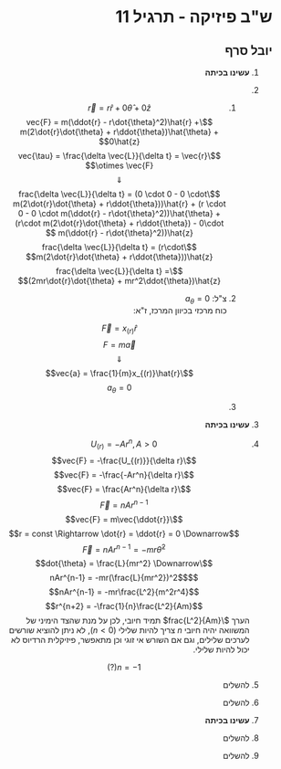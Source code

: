 <style>
    html {
        direction: rtl;
    }
    eqn, table, .katex {
        direction: ltr;
    }
</style>
# ש"ב פיזיקה - תרגיל 11
## יובל סרף
1. **עשינו בכיתה**
2.
    1.
        $$\vec{r} = r\hat{r} + 0\hat{\theta} + 0\hat{z}$$
        $$\vec{F} = m(\ddot{r} - r\dot{\theta}^2)\hat{r} + m(2\dot{r}\dot{\theta} + r\ddot{\theta})\hat{\theta} + 0\hat{z}$$
        $$\vec{\tau} = \frac{\delta \vec{L}}{\delta t} = \vec{r} \otimes \vec{F}$$
        $$\Downarrow$$
        $$\frac{\delta \vec{L}}{\delta t} =
        (0 \cdot 0 - 0 \cdot m(2\dot{r}\dot{\theta} + r\ddot{\theta}))\hat{r} +
        (r \cdot 0 - 0 \cdot m(\ddot{r} - r\dot{\theta}^2))\hat{\theta} +
        (r\cdot m(2\dot{r}\dot{\theta} + r\ddot{\theta}) - 0\cdot m(\ddot{r} - r\dot{\theta}^2))\hat{z}
        $$
        $$\frac{\delta \vec{L}}{\delta t} = (r\cdot m(2\dot{r}\dot{\theta} + r\ddot{\theta}))\hat{z}$$
        $$\frac{\delta \vec{L}}{\delta t} = (2mr\dot{r}\dot{\theta} + mr^2\ddot{\theta})\hat{z}$$
    2. צ"ל: $a_{\theta} = 0$  
        כוח מרכזי בכיוון המרכז, ז"א:
        
        $$\vec{F} = x_{(r)}\hat{r}$$
        $$F = m\vec{a}$$
        $$\Downarrow$$
        $$\vec{a} = \frac{1}{m}x_{(r)}\hat{r}$$
        $$a_{\theta} = 0$$
    3.  
3. **עשינו בכיתה**
4. 
    $$U_{(r)} = -Ar^n, A>0$$
    $$\vec{F} = -\frac{U_{(r)}}{\delta r}$$
    $$\vec{F} = -\frac{-Ar^n}{\delta r}$$
    $$\vec{F} = \frac{Ar^n}{\delta r}$$
    $$\vec{F} = nAr^{n-1}$$
    $$\vec{F} = m\vec{\ddot{r}}$$
    $$r = const \Rightarrow \dot{r} = \ddot{r} = 0 \Downarrow$$
    $$\vec{F} = nAr^{n-1} = -mr\dot{\theta}^2$$
    $$\dot{\theta} = \frac{L}{mr^2} \Downarrow$$
    $$nAr^{n-1} = -mr(\frac{L}{mr^2})^2$$
    $$nAr^{n-1} = -mr\frac{L^2}{m^2r^4}$$
    $$r^{n+2} = -\frac{1}{n}\frac{L^2}{Am}$$
    הערך $\frac{L^2}{Am}$ תמיד חיובי, לכן על מנת שהצד הימיני של המשוואה יהיה חיובי $n$ צריך להיות שלילי ($n<0$), לא ניתן להוציא שורשים לערכים שלילים, וגם אם השורש אי זוגי וכן מתאפשר, פיזיקלית הרדיוס לא יכול להיות שלילי.  

    $$n=-1 (?)$$
5. להשלים
6. להשלים
7. **עשינו בכיתה**
8. להשלים
9. להשלים
